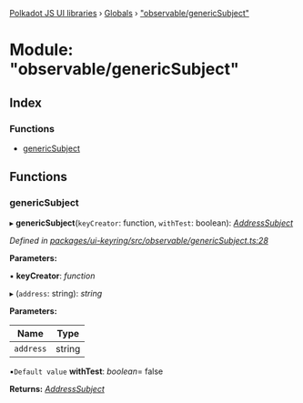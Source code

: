 [Polkadot JS UI libraries](../README.md) › [Globals](../globals.md) › ["observable/genericSubject"](_observable_genericsubject_.md)

# Module: "observable/genericSubject"

## Index

### Functions

* [genericSubject](_observable_genericsubject_.md#genericsubject)

## Functions

###  genericSubject

▸ **genericSubject**(`keyCreator`: function, `withTest`: boolean): *[AddressSubject](../interfaces/_observable_types_.addresssubject.md)*

*Defined in [packages/ui-keyring/src/observable/genericSubject.ts:28](https://github.com/polkadot-js/ui/blob/e2637b06/packages/ui-keyring/src/observable/genericSubject.ts#L28)*

**Parameters:**

▪ **keyCreator**: *function*

▸ (`address`: string): *string*

**Parameters:**

Name | Type |
------ | ------ |
`address` | string |

▪`Default value`  **withTest**: *boolean*= false

**Returns:** *[AddressSubject](../interfaces/_observable_types_.addresssubject.md)*
